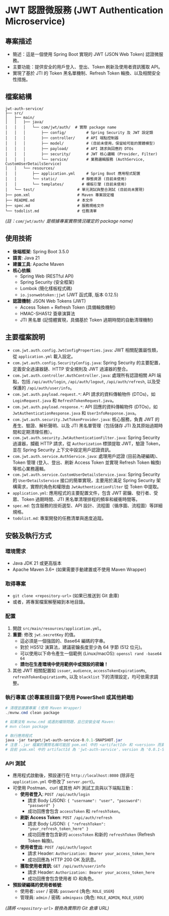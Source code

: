 # JWT 認證微服務 (JWT Authentication Microservice)

## 專案描述

*   簡述：這是一個使用 Spring Boot 實現的 JWT (JSON Web Token) 認證微服務。
*   主要功能：提供安全的用戶登入、登出、Token 刷新及使用者資訊獲取 API。
*   實現了基於 JTI 的 Token 黑名單機制、Refresh Token 輪換、以及相關安全性措施。

## 檔案結構

```
jwt-auth-service/
├── src/
│   ├── main/
│   │   ├── java/
│   │   │   └── com/jwt/auth/  # 實際 package name
│   │   │       ├── config/         # Spring Security 及 JWT 設定類
│   │   │       ├── controller/     # API 端點控制器
│   │   │       ├── model/          # (目前未使用，保留給可能的實體模型)
│   │   │       ├── payload/        # API 請求與回應的 DTOs
│   │   │       ├── security/       # JWT 核心邏輯 (Provider, Filter)
│   │   │       └── service/        # 業務邏輯服務 (AuthService, CustomUserDetailsService)
│   │   └── resources/
│   │       ├── application.yml     # Spring Boot 應用程式配置
│   │       └── static/           # 靜態資源 (目前未使用)
│   │       └── templates/        # 模板引擎 (目前未使用)
│   └── test/                   # 單元測試與整合測試 (目前尚未實現)
├── pom.xml                     # Maven 專案設定檔
├── README.md                   # 本文件
├── spec.md                     # 服務規格文件
└── todolist.md                 # 任務清單
```
*(註：`com/jwt/auth/` 是根據專案實際情況確定的 package name)*

## 使用技術

*   **後端框架**: Spring Boot 3.5.0
*   **語言**: Java 21
*   **建置工具**: Apache Maven
*   **核心依賴**:
    *   Spring Web (RESTful API)
    *   Spring Security (安全框架)
    *   Lombok (簡化樣板程式碼)
    *   `io.jsonwebtoken:jjwt` (JWT 函式庫, 版本 0.12.5)
*   **認證機制**: JSON Web Tokens (JWT)
    *   Access Token + Refresh Token (具備輪換機制)
    *   HMAC-SHA512 簽章演算法
    *   JTI 黑名單 (記憶體實現，具備基於 Token 過期時間的自動清理機制)

## 主要檔案說明

*   `com.jwt.auth.config.JwtConfigProperties.java`: JWT 相關配置屬性類，從 `application.yml` 載入設定。
*   `com.jwt.auth.config.SecurityConfig.java`: Spring Security 的主要配置，定義安全過濾器鏈、HTTP 安全規則及 JWT 過濾器的整合。
*   `com.jwt.auth.controller.AuthController.java`: 處理所有認證相關 API 端點，包括 `/api/auth/login`, `/api/auth/logout`, `/api/auth/refresh`, 以及受保護的 `/api/auth/user/info`。
*   `com.jwt.auth.payload.request.*`: API 請求的資料傳輸物件 (DTOs)，如 `LoginRequest.java` 和 `RefreshTokenRequest.java`。
*   `com.jwt.auth.payload.response.*`: API 回應的資料傳輸物件 (DTOs)，如 `JwtAuthenticationResponse.java` 和 `UserInfoResponse.java`。
*   `com.jwt.auth.security.JwtTokenProvider.java`: 核心服務，負責 JWT 的產生、驗證、解析聲明、以及 JTI 黑名單管理（包括儲存 JTI 及其原始過期時間和定期清理任務）。
*   `com.jwt.auth.security.JwtAuthenticationFilter.java`: Spring Security 過濾器，攔截 HTTP 請求，從 `Authorization` 標頭提取 JWT，驗證 Token，並在 Spring Security 上下文中設定用戶認證資訊。
*   `com.jwt.auth.service.AuthService.java`: 處理用戶認證 (目前為硬編碼)、Token 管理 (登入、登出、刷新 Access Token 並實現 Refresh Token 輪換) 等核心業務邏輯。
*   `com.jwt.auth.service.CustomUserDetailsService.java`: Spring Security 的 `UserDetailsService` 接口的簡單實現，主要用於滿足 Spring Security 架構需求，實際的角色和權限由 `JwtAuthenticationFilter` 從 Token 中提取。
*   `application.yml`: 應用程式的主要配置文件，包含 JWT 密鑰、發行者、受眾、Token 過期時間、JTI 黑名單清理排程的頻率和緩衝時間等。
*   `spec.md`: 包含服務的技術選型、API 設計、流程圖（循序圖、流程圖）等詳細規格。
*   `todolist.md`: 專案開發的任務清單與進度追蹤。

## 安裝及執行方式

### 環境需求
*   Java JDK 21 或更高版本
*   Apache Maven 3.6+ (如果需要手動建置或不使用 Maven Wrapper)

### 取得專案
*   `git clone <repository-url>` (如果已推送到 Git 倉庫)
*   或者，將專案檔案解壓縮到本地目錄。

### 配置
1.  開啟 `src/main/resources/application.yml`。
2.  **重要**: 修改 `jwt.secretKey` 的值。
    *   這必須是一個強固的、Base64 編碼的字串。
    *   對於 HS512 演算法，建議密鑰長度至少為 64 字節 (512 位元)。
    *   可以使用以下命令產生一個範例 (Linux/macOS): `openssl rand -base64 64`
    *   **請勿在生產環境中使用範例中或預設的密鑰！**
3.  其他 JWT 相關配置如 `issuer`, `audience`, `accessTokenExpirationMs`, `refreshTokenExpirationMs`, 以及 `blacklist` 下的清理設定，均可依需求調整。

### 執行專案 (於專案根目錄下使用 PowerShell 或其他終端)

```powershell
# 清理並建置專案 (使用 Maven Wrapper)
./mvnw.cmd clean package

# 如果沒有 mvnw.cmd 或遇到權限問題，且已安裝全域 Maven:
# mvn clean package

# 執行應用程式
java -jar target/jwt-auth-service-0.0.1-SNAPSHOT.jar
# 注意：.jar 檔案的實際名稱可能因 pom.xml 中的 <artifactId> 和 <version> 而異。
# 目前 pom.xml 中的 artifactId 為 'jwt-auth-service'，version 為 '0.0.1-SNAPSHOT'。
```

### API 測試
*   應用程式啟動後，預設運行在 `http://localhost:8080` (除非在 `application.yml` 中修改了 `server.port`)。
*   可使用 Postman、curl 或其他 API 測試工具與以下端點互動：
    *   **使用者登入**: `POST /api/auth/login`
        *   請求 Body (JSON): `{ "username": "user", "password": "password" }`
        *   成功回應會包含 `accessToken` 和 `refreshToken`。
    *   **刷新 Access Token**: `POST /api/auth/refresh`
        *   請求 Body (JSON): `{ "refreshToken": "your_refresh_token_here" }`
        *   成功回應會包含新的 `accessToken` 和新的 `refreshToken` (Refresh Token 輪換)。
    *   **使用者登出**: `POST /api/auth/logout`
        *   請求 Header: `Authorization: Bearer your_access_token_here`
        *   成功回應為 HTTP 200 OK 及訊息。
    *   **獲取使用者資訊**: `GET /api/auth/user/info`
        *   請求 Header: `Authorization: Bearer your_access_token_here`
        *   成功回應會包含使用者 ID 和角色。
*   **預設硬編碼的使用者帳號**:
    *   使用者: `user` / 密碼: `password` (角色: `ROLE_USER`)
    *   管理員: `admin` / 密碼: `adminpass` (角色: `ROLE_ADMIN`, `ROLE_USER`)

*(請將 `<repository-url>` 替換為實際的 Git 倉庫 URL)*
